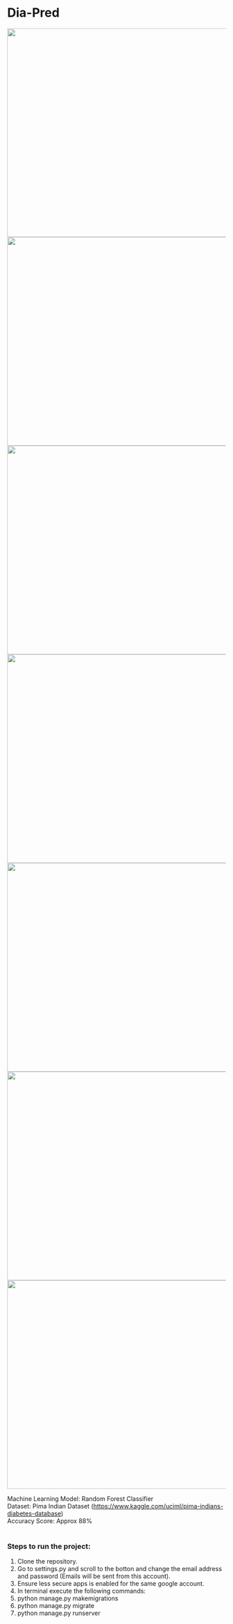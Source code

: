 # Dia-Pred

<img src="https://user-images.githubusercontent.com/62005970/137258044-c72c446e-89a4-4f95-aeb7-4fe8301a4872.png" width="1080" height="480">
<br>
<img src="https://user-images.githubusercontent.com/62005970/137258068-164b3e9e-3635-444a-9b29-e1c832345857.png" width="1080" height="480">
<br>
<img src="https://user-images.githubusercontent.com/62005970/137258194-0e57ba18-30d7-4334-9b1e-9ea4fbb3326a.png" width="1080" height="480">
<br>
<img src="https://user-images.githubusercontent.com/62005970/137258220-688b34c1-4667-4abd-a54e-a08645e74049.png" width="1080" height="480">
<br>
<img src="https://user-images.githubusercontent.com/62005970/137258235-3c0a821b-99bb-4635-b981-2bc97e227c56.png" width="1080" height="480">
<br>
<img src="https://user-images.githubusercontent.com/62005970/137258248-2ecaedc0-d79a-407b-a787-8e38acd9e83e.jpg" width="1080" height="480">
<br>
<img src="https://user-images.githubusercontent.com/62005970/137258262-ebb3a357-7eac-43f0-b89a-20930bfdee59.png" width="1080" height="480">
<br>

Machine Learning Model: Random Forest Classifier <br>
Dataset: Pima Indian Dataset (https://www.kaggle.com/uciml/pima-indians-diabetes-database) <br>
Accuracy Score: Approx 88% <br> <br>

### Steps to run the project:
1. Clone the repository.
2. Go to settings.py and scroll to the botton and change the email address and password (Emails will be sent from this account).
3. Ensure less secure apps is enabled for the same google account.
4. In terminal execute the following commands:
5. python manage.py makemigrations
6. python manage.py migrate
7. python manage.py runserver
